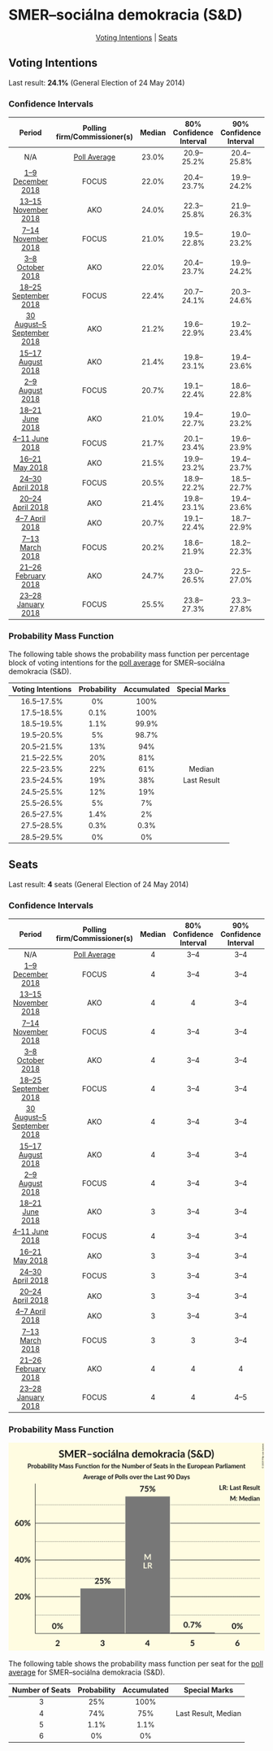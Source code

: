 # SMER–sociálna demokracia (S&D)

<p align="center"><a href="#voting-intentions">Voting Intentions</a> | <a href="#seats">Seats</a></p>

## Voting Intentions

Last result: **24.1%** (General Election of 24 May 2014)

### Confidence Intervals

| Period     | Polling firm/Commissioner(s) | Median | 80% Confidence Interval | 90% Confidence Interval | 95% Confidence Interval | 99% Confidence Interval |
|:----------:|:----------------:|:-----------:|:-----------------------:|:-----------------------:|:-----------------------:|:-----------------------:|
| N/A | [Poll Average](average.html) | 23.0% | 20.9–25.2% | 20.4–25.8% | 19.9–26.3% | 19.1–27.3% |
| [1–9 December 2018](2018-12-09-FOCUS.html) | FOCUS | 22.0% | 20.4–23.7% | 19.9–24.2% | 19.5–24.6% | 18.8–25.5% |
| [13–15 November 2018](2018-11-15-AKO.html) | AKO | 24.0% | 22.3–25.8% | 21.9–26.3% | 21.4–26.7% | 20.7–27.6% |
| [7–14 November 2018](2018-11-14-FOCUS.html) | FOCUS | 21.0% | 19.5–22.8% | 19.0–23.2% | 18.6–23.7% | 17.9–24.5% |
| [3–8 October 2018](2018-10-08-AKO.html) | AKO | 22.0% | 20.4–23.7% | 19.9–24.2% | 19.5–24.7% | 18.8–25.5% |
| [18–25 September 2018](2018-09-25-FOCUS.html) | FOCUS | 22.4% | 20.7–24.1% | 20.3–24.6% | 19.9–25.0% | 19.2–25.9% |
| [30 August–5 September 2018](2018-09-05-AKO.html) | AKO | 21.2% | 19.6–22.9% | 19.2–23.4% | 18.8–23.9% | 18.0–24.7% |
| [15–17 August 2018](2018-08-17-AKO.html) | AKO | 21.4% | 19.8–23.1% | 19.4–23.6% | 19.0–24.1% | 18.2–24.9% |
| [2–9 August 2018](2018-08-09-FOCUS.html) | FOCUS | 20.7% | 19.1–22.4% | 18.6–22.8% | 18.3–23.3% | 17.5–24.1% |
| [18–21 June 2018](2018-06-21-AKO.html) | AKO | 21.0% | 19.4–22.7% | 19.0–23.2% | 18.6–23.6% | 17.8–24.5% |
| [4–11 June 2018](2018-06-11-FOCUS.html) | FOCUS | 21.7% | 20.1–23.4% | 19.6–23.9% | 19.3–24.3% | 18.5–25.2% |
| [16–21 May 2018](2018-05-21-AKO.html) | AKO | 21.5% | 19.9–23.2% | 19.4–23.7% | 19.1–24.2% | 18.3–25.0% |
| [24–30 April 2018](2018-04-30-FOCUS.html) | FOCUS | 20.5% | 18.9–22.2% | 18.5–22.7% | 18.1–23.1% | 17.4–23.9% |
| [20–24 April 2018](2018-04-24-AKO.html) | AKO | 21.4% | 19.8–23.1% | 19.4–23.6% | 19.0–24.1% | 18.2–24.9% |
| [4–7 April 2018](2018-04-07-AKO.html) | AKO | 20.7% | 19.1–22.4% | 18.7–22.9% | 18.3–23.3% | 17.6–24.2% |
| [7–13 March 2018](2018-03-13-FOCUS.html) | FOCUS | 20.2% | 18.6–21.9% | 18.2–22.3% | 17.8–22.7% | 17.1–23.6% |
| [21–26 February 2018](2018-02-26-AKO.html) | AKO | 24.7% | 23.0–26.5% | 22.5–27.0% | 22.1–27.5% | 21.3–28.3% |
| [23–28 January 2018](2018-01-28-FOCUS.html) | FOCUS | 25.5% | 23.8–27.3% | 23.3–27.8% | 22.9–28.3% | 22.1–29.2% |

### Probability Mass Function

The following table shows the probability mass function per percentage block of voting intentions for the [poll average](average.html) for SMER–sociálna demokracia (S&D).

| Voting Intentions | Probability | Accumulated | Special Marks |
|:-----------------:|:-----------:|:-----------:|:-------------:|
| 16.5–17.5% | 0% | 100% |  |
| 17.5–18.5% | 0.1% | 100% |  |
| 18.5–19.5% | 1.1% | 99.9% |  |
| 19.5–20.5% | 5% | 98.7% |  |
| 20.5–21.5% | 13% | 94% |  |
| 21.5–22.5% | 20% | 81% |  |
| 22.5–23.5% | 22% | 61% | Median |
| 23.5–24.5% | 19% | 38% | Last Result |
| 24.5–25.5% | 12% | 19% |  |
| 25.5–26.5% | 5% | 7% |  |
| 26.5–27.5% | 1.4% | 2% |  |
| 27.5–28.5% | 0.3% | 0.3% |  |
| 28.5–29.5% | 0% | 0% |  |


## Seats

Last result: **4** seats (General Election of 24 May 2014)

### Confidence Intervals

| Period     | Polling firm/Commissioner(s) | Median | 80% Confidence Interval | 90% Confidence Interval | 95% Confidence Interval | 99% Confidence Interval |
|:----------:|:----------------:|:------:|:-----------------------:|:-----------------------:|:-----------------------:|:-----------------------:|
| N/A | [Poll Average](average.html) | 4 | 3–4 | 3–4 | 3–4 | 3–5 |
| [1–9 December 2018](2018-12-09-FOCUS.html) | FOCUS | 4 | 3–4 | 3–4 | 3–4 | 3–4 |
| [13–15 November 2018](2018-11-15-AKO.html) | AKO | 4 | 4 | 3–4 | 3–4 | 3–5 |
| [7–14 November 2018](2018-11-14-FOCUS.html) | FOCUS | 4 | 3–4 | 3–4 | 3–4 | 3–4 |
| [3–8 October 2018](2018-10-08-AKO.html) | AKO | 4 | 3–4 | 3–4 | 3–4 | 3–4 |
| [18–25 September 2018](2018-09-25-FOCUS.html) | FOCUS | 4 | 3–4 | 3–4 | 3–4 | 3–4 |
| [30 August–5 September 2018](2018-09-05-AKO.html) | AKO | 4 | 3–4 | 3–4 | 3–4 | 3–4 |
| [15–17 August 2018](2018-08-17-AKO.html) | AKO | 4 | 3–4 | 3–4 | 3–4 | 3–4 |
| [2–9 August 2018](2018-08-09-FOCUS.html) | FOCUS | 4 | 3–4 | 3–4 | 3–4 | 3–4 |
| [18–21 June 2018](2018-06-21-AKO.html) | AKO | 3 | 3–4 | 3–4 | 3–4 | 3–4 |
| [4–11 June 2018](2018-06-11-FOCUS.html) | FOCUS | 4 | 3–4 | 3–4 | 3–4 | 3–4 |
| [16–21 May 2018](2018-05-21-AKO.html) | AKO | 3 | 3–4 | 3–4 | 3–4 | 3–4 |
| [24–30 April 2018](2018-04-30-FOCUS.html) | FOCUS | 3 | 3–4 | 3–4 | 3–4 | 3–4 |
| [20–24 April 2018](2018-04-24-AKO.html) | AKO | 3 | 3–4 | 3–4 | 3–4 | 3–4 |
| [4–7 April 2018](2018-04-07-AKO.html) | AKO | 3 | 3–4 | 3–4 | 3–4 | 3–4 |
| [7–13 March 2018](2018-03-13-FOCUS.html) | FOCUS | 3 | 3 | 3–4 | 3–4 | 3–4 |
| [21–26 February 2018](2018-02-26-AKO.html) | AKO | 4 | 4 | 4 | 3–4 | 3–4 |
| [23–28 January 2018](2018-01-28-FOCUS.html) | FOCUS | 4 | 4 | 4–5 | 4–5 | 3–5 |

### Probability Mass Function

![Graph with seats probability mass function not yet produced](average-seats-pmf-smer–sociálnademokraciasd.png "Seats Probability Mass Function")

The following table shows the probability mass function per seat for the [poll average](average.html) for SMER–sociálna demokracia (S&D).

| Number of Seats | Probability | Accumulated | Special Marks |
|:---------------:|:-----------:|:-----------:|:-------------:|
| 3 | 25% | 100% |  |
| 4 | 74% | 75% | Last Result, Median |
| 5 | 1.1% | 1.1% |  |
| 6 | 0% | 0% |  |


